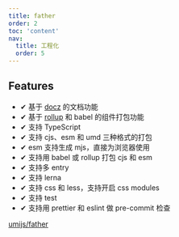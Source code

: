 ```yaml
---
title: father
order: 2
toc: 'content'
nav:
  title: 工程化
  order: 5
---
```


## Features

- ✔︎ 基于 [docz](https://www.docz.site/) 的文档功能
- ✔︎ 基于 [rollup](http://rollupjs.org/) 和 babel 的组件打包功能
- ✔︎ 支持 TypeScript
- ✔︎ 支持 cjs、esm 和 umd 三种格式的打包
- ✔︎ esm 支持生成 mjs，直接为浏览器使用
- ✔︎ 支持用 babel 或 rollup 打包 cjs 和 esm
- ✔︎ 支持多 entry
- ✔︎ 支持 lerna
- ✔︎ 支持 css 和 less，支持开启 css modules
- ✔︎ 支持 test
- ✔︎ 支持用 prettier 和 eslint 做 pre-commit 检查

[umijs/father](https://github.com/umijs/father)
